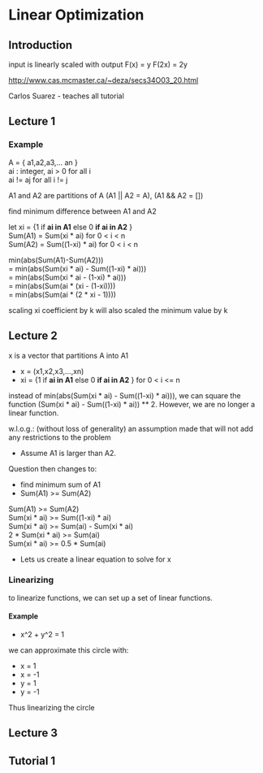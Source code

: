 # Linear Optimization

## Introduction

input is linearly scaled with output
F(x) = y
F(2x) = 2y

http://www.cas.mcmaster.ca/~deza/secs34O03_20.html

Carlos Suarez - teaches all tutorial

## Lecture 1

### Example

A = { a1,a2,a3,... an }  
ai : integer, ai > 0 for all i  
ai != aj for all i != j

A1 and A2 are partitions of A
(A1 || A2 = A), (A1 && A2 = [])

find minimum difference between A1 and A2

let xi = {1 if **ai in A1** else 0 **if ai in A2** }  
Sum(A1) = Sum(xi \* ai) for 0 < i < n  
Sum(A2) = Sum((1-xi) \* ai) for 0 < i < n

min(abs(Sum(A1)-Sum(A2)))  
= min(abs(Sum(xi \* ai) - Sum((1-xi) \* ai)))  
= min(abs(Sum(xi \* ai - (1-xi) \* ai)))  
= min(abs(Sum(ai \* (xi - (1-xi))))  
= min(abs(Sum(ai \* (2 \* xi - 1))))

scaling xi coefficient by k will also scaled the minimum value by k

## Lecture 2

x is a vector that partitions A into A1

- x = (x1,x2,x3,...,xn)
- xi = {1 if **ai in A1** else 0 **if ai in A2** } for 0 < i <= n

instead of min(abs(Sum(xi \* ai) - Sum((1-xi) \* ai))), we can square the function (Sum(xi \* ai) - Sum((1-xi) \* ai)) \*\* 2. However, we are no longer a linear function.

w.l.o.g.: (without loss of generality) an assumption made that will not add any restrictions to the problem

- Assume A1 is larger than A2.

Question then changes to:

- find minimum sum of A1
- Sum(A1) >= Sum(A2)

Sum(A1) >= Sum(A2)  
Sum(xi \* ai) >= Sum((1-xi) \* ai)  
Sum(xi \* ai) >= Sum(ai) - Sum(xi \* ai)  
2 \* Sum(xi \* ai) >= Sum(ai)  
Sum(xi \* ai) >= 0.5 \* Sum(ai)

- Lets us create a linear equation to solve for x

### Linearizing

to linearize functions, we can set up a set of linear functions.

#### Example

- x^2 + y^2 = 1

we can approximate this circle with:

- x = 1
- x = -1
- y = 1
- y = -1

Thus linearizing the circle

## Lecture 3
<!-- Will write later -->

## Tutorial 1
